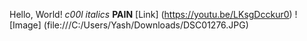 Hello, World!
*c00l italics*
**PAIN**
[Link] (https://youtu.be/LKsgDcckur0)
![Image] (file:///C:/Users/Yash/Downloads/DSC01276.JPG)
